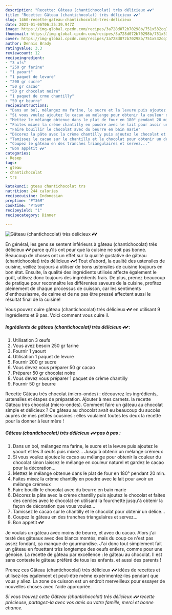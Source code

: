 ```yaml
---
description: "Recette: Gâteau (chantichocolat) très délicieux 💕💕"
title: "Recette: Gâteau (chantichocolat) très délicieux 💕💕"
slug: 1460-recette-gateau-chantichocolat-tres-delicieux
date: 2021-01-06T06:35:39.947Z
image: https://img-global.cpcdn.com/recipes/3a728d072b70298b/751x532cq70/gateau-chantichocolat-tres-delicieux-💕💕-photo-principale-de-la-recette.jpg
thumbnail: https://img-global.cpcdn.com/recipes/3a728d072b70298b/751x532cq70/gateau-chantichocolat-tres-delicieux-💕💕-photo-principale-de-la-recette.jpg
cover: https://img-global.cpcdn.com/recipes/3a728d072b70298b/751x532cq70/gateau-chantichocolat-tres-delicieux-💕💕-photo-principale-de-la-recette.jpg
author: Dennis Brady
ratingvalue: 3.3
reviewcount: 12
recipeingredient:
- "3 ufs"
- "250 gr farine"
- "1 yaourt"
- "1 paquet de levure"
- "200 gr sucre"
- "50 gr cacao"
- "50 gr chocolat noire"
- "1 paquet de crme chantilly"
- "50 gr beurre"
recipeinstructions:
- "Dans un bol, mélangez ma farine, le sucre et la levure puis ajoutez le yaourt et les 3 œufs puis mixez... Jusqu&#39;à obtenir un mélange crémeux"
- "Si vous voulez ajoutez le cacao au mélange pour obtenir la couleur du chocolat sinon laissez le mélange en couleur naturel et gardez le cacao pour la décoration..."
- "Mettez le mélange obtenue dans le plat de four en 180° pendant 20 min."
- "Faites mixez la crème chantilly en poudre avec le lait pour avoir un mélange crémeux"
- "Faire bouillir le chocolat avec du beurre en bain marie"
- "Décorez la pâte avec la crème chantilly puis ajoutez le chocolat et faites des cercles avec le chocolat en utilisant la fourchette jusqu&#39;à obtenir la façon de décoration que vous voulez..."
- "Tamissez le cacao sur le chantilly et le chocolat pour obtenir un délice..."
- "Coupez le gâteau en des tranches triangulaires et servez..."
- "Bon appétit 💕💕"
categories:
- Resep
tags:
- gteau
- chantichocolat
- trs

katakunci: gteau chantichocolat trs 
nutrition: 244 calories
recipecuisine: Indonesian
preptime: "PT36M"
cooktime: "PT50M"
recipeyield: "1"
recipecategory: Dinner

---
```



![Gâteau (chantichocolat) très délicieux 💕💕](https://img-global.cpcdn.com/recipes/3a728d072b70298b/751x532cq70/gateau-chantichocolat-tres-delicieux-💕💕-photo-principale-de-la-recette.jpg)

En général, les gens se sentent inférieurs à gâteau (chantichocolat) très délicieux 💕💕 parce qu'ils ont peur que la cuisine ne soit pas bonne. Beaucoup de choses ont un effet sur la qualité gustative de gâteau (chantichocolat) très délicieux 💕💕! Tout d'abord, la qualité des ustensiles de cuisine, veillez toujours à utiliser de bons ustensiles de cuisine toujours en bon état. Ensuite, la qualité des ingrédients utilisés affecte également le goût, utilisez donc toujours des ingrédients frais. De plus, prenez beaucoup de pratique pour reconnaître les différentes saveurs de la cuisine, profitez pleinement de chaque processus de cuisson, car les sentiments d'enthousiasme, de calme et de ne pas être pressé affectent aussi le résultat final de la cuisine!

<!--inarticleads1-->

Vous pouvez cuire gâteau (chantichocolat) très délicieux 💕💕 en utilisant 9 Ingrédients et 9 pas. Voici comment vous cuire il.

##### Ingrédients de gâteau (chantichocolat) très délicieux 💕💕 :

1. Utilisation 3 œufs
1. Vous avez besoin 250 gr farine
1. Fournir 1 yaourt
1. Utilisation 1 paquet de levure
1. Fournir 200 gr sucre
1. Vous devez vous préparer 50 gr cacao
1. Préparer 50 gr chocolat noire
1. Vous devez vous préparer 1 paquet de crème chantilly
1. Fournir 50 gr beurre


Recette Gâteau très chocolat (micro-ondes) : découvrez les ingrédients, ustensiles et étapes de préparation. Ajouter à mes carnets. la recette Gâteau très chocolat (micro-ondes). Comment faire un gâteau au chocolat simple et délicieux ? Ce gâteau au chocolat avait eu beaucoup du succès auprès de mes petites cousines : elles voulaient toutes les deux la recette pour la donner à leur mère ! 

<!--inarticleads2-->

##### Gâteau (chantichocolat) très délicieux 💕💕 pas à pas :

1. Dans un bol, mélangez ma farine, le sucre et la levure puis ajoutez le yaourt et les 3 œufs puis mixez... Jusqu&#39;à obtenir un mélange crémeux
1. Si vous voulez ajoutez le cacao au mélange pour obtenir la couleur du chocolat sinon laissez le mélange en couleur naturel et gardez le cacao pour la décoration...
1. Mettez le mélange obtenue dans le plat de four en 180° pendant 20 min.
1. Faites mixez la crème chantilly en poudre avec le lait pour avoir un mélange crémeux
1. Faire bouillir le chocolat avec du beurre en bain marie
1. Décorez la pâte avec la crème chantilly puis ajoutez le chocolat et faites des cercles avec le chocolat en utilisant la fourchette jusqu&#39;à obtenir la façon de décoration que vous voulez...
1. Tamissez le cacao sur le chantilly et le chocolat pour obtenir un délice...
1. Coupez le gâteau en des tranches triangulaires et servez...
1. Bon appétit 💕💕


Je voulais un gâteau avec moins de beurre, et avec du cacao. Alors j&#39;ai testé des gâteaux avec des blancs montés, mais du coup ce n&#39;est pas assez fondant, ça manque de gourmandise. J&#39;ai donc tout simplement fait un gâteau en fouettant très longtemps des oeufs entiers, comme pour une génoise. La recette de gâteau par excellence : le gâteau au chocolat. Il est sans conteste le gâteau préféré de tous les enfants. et aussi des parents ! 

<!--inarticleads1-->

<p>
Prenez ces Gâteau (chantichocolat) très délicieux 💕💕 idées de recettes et utilisez-les également et peut-être même expérimentez-les pendant que vous y allez. La zone de cuisson est un endroit merveilleux pour essayer de nouvelles choses avec l'aide appropriée.
</p>

<p>
<i>Si vous trouvez cette Gâteau (chantichocolat) très délicieux 💕💕 recette précieuse, partagez-la avec vos amis ou votre famille, merci et bonne chance.</i>
</p>
